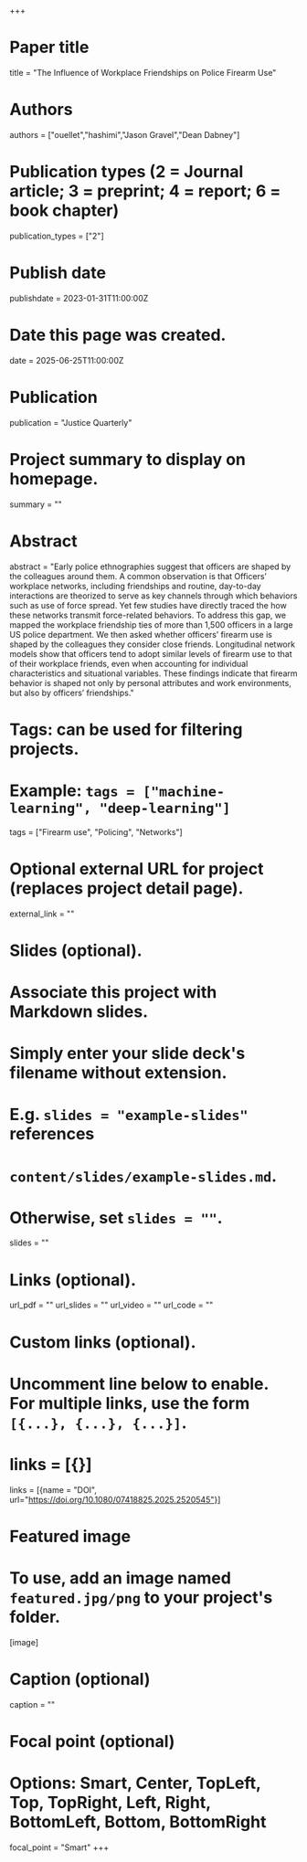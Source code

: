 +++
# Paper title
title = "The Influence of Workplace Friendships on Police Firearm Use"

# Authors
authors = ["ouellet","hashimi","Jason Gravel","Dean Dabney"]

# Publication types (2 = Journal article; 3 = preprint; 4 = report; 6 = book chapter)
publication_types = ["2"]

# Publish date
publishdate = 2023-01-31T11:00:00Z

# Date this page was created.
date = 2025-06-25T11:00:00Z

# Publication
publication = "Justice Quarterly"

# Project summary to display on homepage.
summary = ""

# Abstract
abstract = "Early police ethnographies suggest that officers are shaped by the colleagues around them. A common observation is that Officers’ workplace networks, including friendships and routine, day-to-day interactions are theorized to serve as key channels through which behaviors such as use of force spread. Yet few studies have directly traced the how these networks transmit force-related behaviors. To address this gap, we mapped the workplace friendship ties of more than 1,500 officers in a large US police department. We then asked whether officers’ firearm use is shaped by the colleagues they consider close friends. Longitudinal network models show that officers tend to adopt similar levels of firearm use to that of their workplace friends, even when accounting for individual characteristics and situational variables. These findings indicate that firearm behavior is shaped not only by personal attributes and work environments, but also by officers’ friendships."

# Tags: can be used for filtering projects.
# Example: `tags = ["machine-learning", "deep-learning"]`
tags = ["Firearm use", "Policing", "Networks"]

# Optional external URL for project (replaces project detail page).
external_link = ""

# Slides (optional).
#   Associate this project with Markdown slides.
#   Simply enter your slide deck's filename without extension.
#   E.g. `slides = "example-slides"` references 
#   `content/slides/example-slides.md`.
#   Otherwise, set `slides = ""`.
slides = ""

# Links (optional).
url_pdf = ""
url_slides = ""
url_video = ""
url_code = ""

# Custom links (optional).
#   Uncomment line below to enable. For multiple links, use the form `[{...}, {...}, {...}]`.
# links = [{}]
links = [{name = "DOI", url="https://doi.org/10.1080/07418825.2025.2520545"}]

# Featured image
# To use, add an image named `featured.jpg/png` to your project's folder. 
[image]
  # Caption (optional)
  caption = ""
  
  # Focal point (optional)
  # Options: Smart, Center, TopLeft, Top, TopRight, Left, Right, BottomLeft, Bottom, BottomRight
  focal_point = "Smart"
+++


